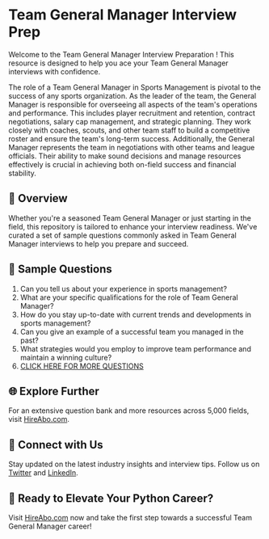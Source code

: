# Team General Manager Interview Prep

Welcome to the Team General Manager Interview Preparation ! This resource is designed to help you ace your Team General Manager interviews with confidence.

The role of a Team General Manager in Sports Management is pivotal to the success of any sports organization. As the leader of the team, the General Manager is responsible for overseeing all aspects of the team's operations and performance. This includes player recruitment and retention, contract negotiations, salary cap management, and strategic planning. They work closely with coaches, scouts, and other team staff to build a competitive roster and ensure the team's long-term success. Additionally, the General Manager represents the team in negotiations with other teams and league officials. Their ability to make sound decisions and manage resources effectively is crucial in achieving both on-field success and financial stability.

## 🚀 Overview

Whether you're a seasoned Team General Manager or just starting in the field, this repository is tailored to enhance your interview readiness. We've curated a set of sample questions commonly asked in Team General Manager interviews to help you prepare and succeed.

## 📝 Sample Questions

1. Can you tell us about your experience in sports management?
2. What are your specific qualifications for the role of Team General Manager?
3. How do you stay up-to-date with current trends and developments in sports management?
4. Can you give an example of a successful team you managed in the past?
5. What strategies would you employ to improve team performance and maintain a winning culture?
6. [CLICK HERE FOR MORE QUESTIONS](https://hireabo.com/job/15_2_8/Team%20General%20Manager)

## 🌐 Explore Further

For an extensive question bank and more resources across 5,000 fields, visit [HireAbo.com](https://www.hireabo.com).

## 📱 Connect with Us

Stay updated on the latest industry insights and interview tips. Follow us on [Twitter](https://twitter.com/hireabo) and [LinkedIn](https://www.linkedin.com/in/hire-abo-3609972a8/).

## 🚀 Ready to Elevate Your Python Career?

Visit [HireAbo.com](https://www.hireabo.com) now and take the first step towards a successful Team General Manager career!